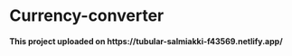 # Currency-converter

<h4>This project uploaded on https://tubular-salmiakki-f43569.netlify.app/</h4>
